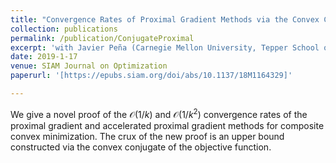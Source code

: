 ```yaml
---
title: "Convergence Rates of Proximal Gradient Methods via the Convex Conjugate"
collection: publications
permalink: /publication/ConjugateProximal
excerpt: 'with Javier Peña (Carnegie Mellon University, Tepper School of Business)'
date: 2019-1-17
venue: SIAM Journal on Optimization
paperurl: '[https://epubs.siam.org/doi/abs/10.1137/18M1164329]'

---
```


We give a novel proof of the $\mathcal{O}(1/k)$ and $\mathcal{O}(1/k^2)$ convergence rates of the proximal gradient and accelerated proximal gradient methods for composite convex minimization. The crux of the new proof is an upper bound constructed via the convex conjugate of the objective function.
